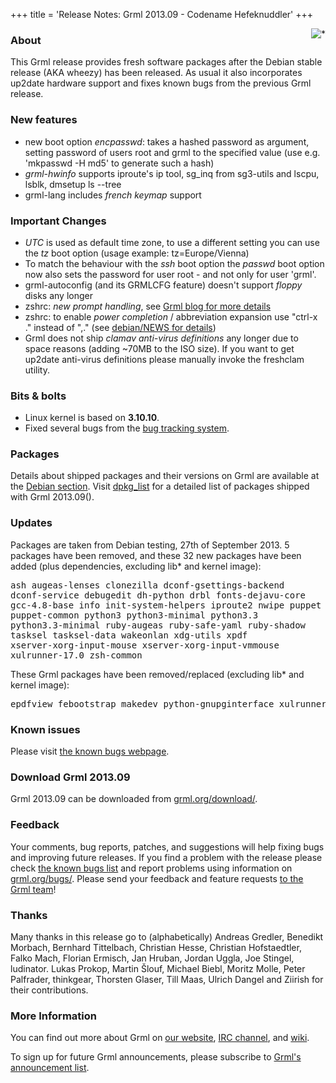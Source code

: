 +++
title = 'Release Notes: Grml 2013.09 - Codename Hefeknuddler'
+++

<p><a href="/screenshots/"><img align="right" style="margin-left: 20px;
border: 0" src="/screenshots/grml_2013.09.jpg" alt="*" /></a></p>

<h3>About</h3>

<p>This Grml release provides fresh software packages after the Debian
stable release (AKA wheezy) has been released. As usual it also
incorporates up2date hardware support and fixes known bugs from the
previous Grml release.</p>

<h3>New features</h3>

<ul>

<li>new boot option <em>encpasswd</em>: takes a hashed password as
argument, setting password of users root and grml to the specified
value (use e.g. 'mkpasswd -H md5' to generate such a hash)

<li><em>grml-hwinfo</em> supports iproute's ip tool, sg_inq from
sg3-utils and lscpu, lsblk, dmsetup ls --tree

<li>grml-lang includes <em>french keymap</em> support

</ul>

<h3>Important Changes</h3>

<ul>

<li><em>UTC</em> is used as default time zone, to use a different
setting you can use the <em>tz</em> boot option (usage example:
tz=Europe/Vienna)

<li>To match the behaviour with the <em>ssh</em> boot option the
<em>passwd</em> boot option now also sets the password for user root -
and not only for user 'grml'.

<li>grml-autoconfig (and its GRMLCFG feature) doesn't support
<em>floppy</em> disks any longer

<li>zshrc: <em>new prompt handling</em>, see <a
href="http://blog.grml.org/archives/381-grml-zshrc-new-prompt-feature.html">Grml
blog for more details</a>

<li>zshrc: to enable <em>power completion</em> / abbreviation
expansion use "ctrl-x ." instead of ",." (see <a
href="https://git.grml.org/f/grml-etc-core/debian/NEWS">debian/NEWS
for details</a>)

<li>Grml does not ship <em>clamav anti-virus definitions</em> any
longer due to space reasons (adding ~70MB to the ISO size). If you
want to get up2date anti-virus definitions please manually invoke the
freshclam utility.

</ul>

<h3>Bits &amp; bolts</h3>

<ul>
<li>Linux kernel is based on <b>3.10.10</b>.</li>
<li>Fixed several bugs from the <a href="http://bts.grml.org/grml/">bug tracking system</a>.</li>
</ul>

<h3>Packages</h3>

<p>Details about shipped packages and their versions on Grml are
available at the <a href="/files/#debian">Debian section</a>. Visit
<a href="/files/grml64-full_2013.09/dpkg.list">dpkg_list</a> for a
detailed list of packages shipped with Grml 2013.09().</p>

<h3>Updates</h3>

<p>Packages are taken from Debian testing, 27th of September
2013. 5 packages have been removed, and these 32 new packages
have been added (plus dependencies, excluding lib* and kernel image):</p>

<pre class="rahmen">
ash augeas-lenses clonezilla dconf-gsettings-backend
dconf-service debugedit dh-python drbl fonts-dejavu-core
gcc-4.8-base info init-system-helpers iproute2 nwipe puppet
puppet-common python3 python3-minimal python3.3
python3.3-minimal ruby-augeas ruby-safe-yaml ruby-shadow
tasksel tasksel-data wakeonlan xdg-utils xpdf
xserver-xorg-input-mouse xserver-xorg-input-vmmouse
xulrunner-17.0 zsh-common
</pre>

<p>These Grml packages have been removed/replaced (excluding lib* and kernel image):</p>

<pre class="rahmen">
epdfview febootstrap makedev python-gnupginterface xulrunner-10.0
</pre>

<h3>Known issues</h3>

<p>Please visit <a href="/bugs/known/">the known bugs webpage</a>.</p>

<h3>Download Grml 2013.09</h3>

<p>Grml 2013.09 can be downloaded from
<a href="/download/">grml.org/download/</a>.</p>

<h3>Feedback</h3>

<p>Your comments, bug reports, patches, and suggestions will help
fixing bugs and improving future releases. If you find a problem with
the release please check <a
href="/bugs/known/">the known bugs list</a> and report problems using information on <a
href="/bugs/">grml.org/bugs/</a>. Please send your feedback and
feature requests <a href="/contact/">to the Grml team</a>!</p>

<h3 id="thanks">Thanks</h3>

<p>Many thanks in this release go to (alphabetically)
Andreas Gredler,
Benedikt Morbach,
Bernhard Tittelbach,
Christian Hesse,
Christian Hofstaedtler,
Falko Mach,
Florian Ermisch,
Jan Hruban,
Jordan Uggla,
Joe Stingel,
ludinator.
Lukas Prokop,
Martin Šlouf,
Michael Biebl,
Moritz Molle,
Peter Palfrader,
thinkgear,
Thorsten Glaser,
Till Maas,
Ulrich Dangel and
Ziirish
for their contributions.</p>

<h3>More Information</h3>

<p>You can find out more about Grml on <a href="/">our website</a>, <a
href="/contact/#irc">IRC channel</a>, and <a
href="http://wiki.grml.org/">wiki</a>.

<p>To sign up for future Grml announcements, please subscribe to <a
href="http://ml.grml.org/postorius/lists/grml-announce.ml.grml.org">Grml's
announcement list</a>.</p>
